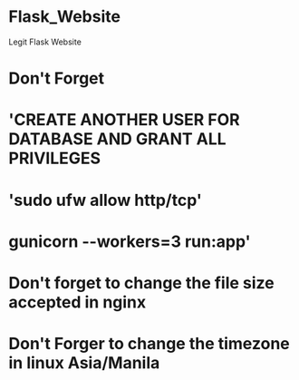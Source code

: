 # Flask_Website
 Legit Flask Website

# Don't Forget
# 'CREATE ANOTHER USER FOR DATABASE AND GRANT ALL PRIVILEGES
# 'sudo ufw allow http/tcp'
# gunicorn --workers=3 run:app'
# Don't forget to change the file size accepted in nginx
# Don't Forger to change the timezone in linux Asia/Manila
